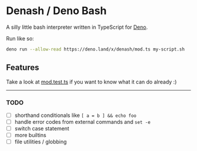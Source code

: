 # Denash / Deno Bash

A silly little bash interpreter written in TypeScript for
[Deno](https://deno.land/).

Run like so:

```bash
deno run --allow-read https://deno.land/x/denash/mod.ts my-script.sh
```

## Features

Take a look at [mod.test.ts](mod.test.ts) if you want to know what it can do already :)

---

### TODO

- [ ] shorthand conditionals like `[ a = b ] && echo foo`
- [ ] handle error codes from external commands and `set -e`
- [ ] switch case statement
- [ ] more builtins
- [ ] file utilities / globbing
